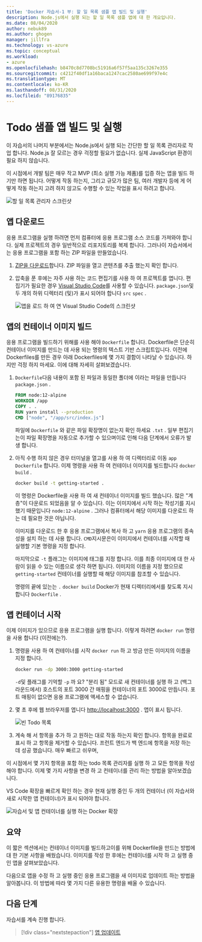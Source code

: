 ```yaml
---
title: 'Docker 자습서-1 부: 할 일 목록 샘플 앱 빌드 및 실행'
description: Node.js에서 실행 되는 할 일 목록 샘플 앱에 대 한 개요입니다.
ms.date: 08/04/2020
author: nebuk89
ms.author: ghogen
manager: jillfra
ms.technology: vs-azure
ms.topic: conceptual
ms.workload:
- azure
ms.openlocfilehash: b8470c8d7708bc51916a6f57f5aa135c3267e355
ms.sourcegitcommit: c4212f40df1a16baca1247cac2580ae699f97e4c
ms.translationtype: MT
ms.contentlocale: ko-KR
ms.lasthandoff: 08/31/2020
ms.locfileid: "89176835"
---
```

# <a name="build-and-run-the-todo-sample-app"></a>Todo 샘플 앱 빌드 및 실행

이 자습서의 나머지 부분에서는 Node.js에서 실행 되는 간단한 할 일 목록 관리자로 작업 합니다. Node.js 잘 모르는 경우 걱정할 필요가 없습니다. 실제 JavaScript 환경이 필요 하지 않습니다.

이 시점에서 개발 팀은 매우 작고 MVP (최소 실행 가능 제품)를 입증 하는 앱을 빌드 하기만 하면 됩니다. 어떻게 작동 하는지, 그리고 규모가 많은 팀, 여러 개발자 등에 게 어떻게 작동 하는지 고려 하지 않고도 수행할 수 있는 작업을 표시 하려고 합니다.

![할 일 목록 관리자 스크린샷](media/todo-list-sample.png)

## <a name="get-the-app"></a>앱 다운로드

응용 프로그램을 실행 하려면 먼저 컴퓨터에 응용 프로그램 소스 코드를 가져와야 합니다. 실제 프로젝트의 경우 일반적으로 리포지토리를 복제 합니다. 그러나이 자습서에서는 응용 프로그램을 포함 하는 ZIP 파일을 만들었습니다.

1. [ZIP을 다운로드](/assets/app.zip)합니다. ZIP 파일을 열고 콘텐츠를 추출 했는지 확인 합니다.

1. 압축을 푼 후에는 자주 사용 하는 코드 편집기를 사용 하 여 프로젝트를 엽니다. 편집기가 필요한 경우 [Visual Studio Code](https://code.visualstudio.com/)를 사용할 수 있습니다. `package.json`및 두 개의 하위 디렉터리 (및)가 표시 되어야 합니다 `src` `spec` .

    ![앱을 로드 하 여 연 Visual Studio Code의 스크린샷](media/ide-screenshot.png)

## <a name="building-the-apps-container-image"></a>앱의 컨테이너 이미지 빌드

응용 프로그램을 빌드하기 위해를 사용 해야 `Dockerfile` 합니다. Dockerfile은 단순히 컨테이너 이미지를 만드는 데 사용 되는 명령의 텍스트 기반 스크립트입니다. 이전에 Dockerfiles를 만든 경우 아래 Dockerfiles에 몇 가지 결함이 나타날 수 있습니다. 하지만 걱정 하지 마세요. 이에 대해 자세히 살펴보겠습니다.

1. `Dockerfile`다음 내용이 포함 된 파일과 동일한 폴더에 이라는 파일을 만듭니다 `package.json` .

    ```dockerfile
    FROM node:12-alpine
    WORKDIR /app
    COPY . .
    RUN yarn install --production
    CMD ["node", "/app/src/index.js"]
    ```

    파일에 `Dockerfile` 와 같은 파일 확장명이 없는지 확인 하세요 `.txt` . 일부 편집기는이 파일 확장명을 자동으로 추가할 수 있으며이로 인해 다음 단계에서 오류가 발생 합니다.

1. 아직 수행 하지 않은 경우 터미널을 열고를 사용 하 여 디렉터리로 이동 `app` `Dockerfile` 합니다. 이제 명령을 사용 하 여 컨테이너 이미지를 빌드합니다 `docker build` .

    ```bash
    docker build -t getting-started .
    ```

    이 명령은 Dockerfile을 사용 하 여 새 컨테이너 이미지를 빌드 했습니다. 많은 "계층"이 다운로드 되었음을 알 수 있습니다. 이는 이미지에서 시작 하는 작성기를 지시 했기 때문입니다 `node:12-alpine` . 그러나 컴퓨터에서 해당 이미지를 다운로드 하는 데 필요한 것은 아닙니다.

    이미지를 다운로드 한 후 응용 프로그램에서 복사 하 고 `yarn` 응용 프로그램의 종속성을 설치 하는 데 사용 합니다. `CMD`지시문은이 이미지에서 컨테이너를 시작할 때 실행할 기본 명령을 지정 합니다.

    마지막으로 `-t` 플래그는 이미지에 태그를 지정 합니다. 이를 최종 이미지에 대 한 사람이 읽을 수 있는 이름으로 생각 하면 됩니다. 이미지의 이름을 지정 했으므로 `getting-started` 컨테이너를 실행할 때 해당 이미지를 참조할 수 있습니다.

    명령의 끝에 있는는 `.` `docker build` Docker가 현재 디렉터리에서를 찾도록 지시 합니다 `Dockerfile` .

## <a name="starting-an-app-container"></a>앱 컨테이너 시작

이제 이미지가 있으므로 응용 프로그램을 실행 합니다. 이렇게 하려면 `docker run` 명령을 사용 합니다 (이전에는?).

1. 명령을 사용 하 여 컨테이너를 시작 `docker run` 하 고 방금 만든 이미지의 이름을 지정 합니다.

    ```bash
    docker run -dp 3000:3000 getting-started
    ```

    `-d`및 플래그를 기억할 `-p` 까 요? "분리 됨" 모드로 새 컨테이너를 실행 하 고 (백그라운드에서) 호스트의 포트 3000 간 매핑을 컨테이너의 포트 3000로 만듭니다. 포트 매핑이 없으면 응용 프로그램에 액세스할 수 없습니다.

1. 몇 초 후에 웹 브라우저를 엽니다 [http://localhost:3000](http://localhost:3000) .
    앱이 표시 됩니다.

    ![빈 Todo 목록](media/todo-list-empty.png)

1. 계속 해 서 항목을 추가 하 고 원하는 대로 작동 하는지 확인 합니다. 항목을 완료로 표시 하 고 항목을 제거할 수 있습니다. 프런트 엔드가 백 엔드에 항목을 저장 하는 데 성공 했습니다. 매우 빠르고 쉬우며,

이 시점에서 몇 가지 항목을 포함 하는 todo 목록 관리자를 실행 하 고 모든 항목을 작성 해야 합니다. 이제 몇 가지 사항을 변경 하 고 컨테이너를 관리 하는 방법을 알아보겠습니다.

VS Code 확장을 빠르게 확인 하는 경우 현재 실행 중인 두 개의 컨테이너 (이 자습서와 새로 시작한 앱 컨테이너)가 표시 되어야 합니다.

![자습서 및 앱 컨테이너를 실행 하는 Docker 확장](media/vs-two-containers.png)

## <a name="recap"></a>요약

이 짧은 섹션에서는 컨테이너 이미지를 빌드하고이를 위해 Dockerfile을 만드는 방법에 대 한 기본 사항을 배웠습니다. 이미지를 작성 한 후에는 컨테이너를 시작 하 고 실행 중인 앱을 살펴보았습니다.

다음으로 앱을 수정 하 고 실행 중인 응용 프로그램을 새 이미지로 업데이트 하는 방법을 알아봅니다. 이 방법에 따라 몇 가지 다른 유용한 명령을 배울 수 있습니다.

## <a name="next-steps"></a>다음 단계

자습서를 계속 진행 합니다.

> [!div class="nextstepaction"]
> [앱 업데이트](update-your-app.md)